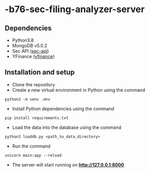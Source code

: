 # -b76-sec-filing-analyzer-server

## Dependencies
- Python3.8
- MongoDB v5.0.2
- Sec API (<a href="https://pypi.org/project/sec-api/">sec-api</a>)
- YFinance (<a href="https://pypi.org/project/yfinance/">yfinance</a>)

## Installation and setup
- Clone the repository
- Create a new virtual environment in Python using the command
```
python3 -m venv .env
```
- Install Python dependencies using the command 
```
pip install requirements.txt
```
- Load the data into the database using the command
```
python3 loaddb.py <path_to_data_directory>
```
- Run the command
```
uvicorn main:app --reload
```
- The server will start running on **http://127.0.0.1:8000**



